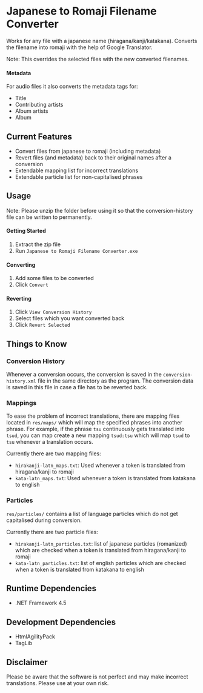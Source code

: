 # Japanese to Romaji Filename Converter
Works for any file with a japanese name (hiragana/kanji/katakana). Converts the filename into romaji with the help of Google Translator.

Note: This overrides the selected files with the new converted filenames.

#### Metadata
For audio files it also converts the metadata tags for:
- Title
- Contributing artists
- Album artists
- Album

## Current Features
- Convert files from japanese to romaji (including metadata)
- Revert files (and metadata) back to their original names after a conversion
- Extendable mapping list for incorrect translations
- Extendable particle list for non-capitalised phrases

## Usage
Note: Please unzip the folder before using it so that the conversion-history file can be written to permanently.

#### Getting Started
1. Extract the zip file
2. Run `Japanese to Romaji Filename Converter.exe`

#### Converting
1. Add some files to be converted
2. Click `Convert`

#### Reverting
1. Click `View Conversion History`
2. Select files which you want converted back
3. Click `Revert Selected`

## Things to Know
### Conversion History
Whenever a conversion occurs, the conversion is saved in the `conversion-history.xml` file in the same directory as the program. The conversion data is saved in this file in case a file has to be reverted back.

### Mappings
To ease the problem of incorrect translations, there are mapping files located in `res/maps/` which will map the specified phrases into another phrase. For example, if the phrase `tsu` continuously gets translated into `tsud`, you can map create a new mapping `tsud:tsu` which will map `tsud` to `tsu` whenever a translation occurs.

Currently there are two mapping files:
- `hirakanji-latn_maps.txt`: Used whenever a token is translated from hiragana/kanji to romaji
- `kata-latn_maps.txt`: Used whenever a token is translated from katakana to english

### Particles
`res/particles/` contains a list of language particles which do not get capitalised during conversion.

Currently there are two particle files:
- `hirakanji-latn_particles.txt`: list of japanese particles (romanized) which are checked when a token is translated from hiragana/kanji to romaji
- `kata-latn_particles.txt`: list of english particles which are checked when a token is translated from katakana to english

## Runtime Dependencies
- .NET Framework 4.5

## Development Dependencies
- HtmlAgilityPack
- TagLib

## Disclaimer
Please be aware that the software is not perfect and may make incorrect translations. Please use at your own risk.
